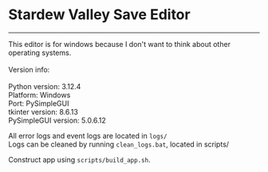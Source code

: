 # Stardew Valley Save Editor
--------------------------------------------------------------------------------------

This editor is for windows because I don't want to think about other operating systems.<br>
<br>
Version info:<br>
<br>
Python version: 3.12.4<br>
Platform: Windows<br>
Port: PySimpleGUI<br>
tkinter version: 8.6.13<br>
PySimpleGUI version: 5.0.6.12<br>


All error logs and event logs are located in `logs/`<br>
Logs can be cleaned by running `clean_logs.bat`, located in scripts/

Construct app using `scripts/build_app.sh`.<br>
